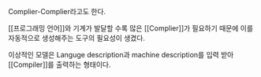
Complier-Complier라고도 한다.

[[프로그래밍 언어]]와 기계가 발달할 수록 많은 [[Complier]]가 필요하기 때문에 이를 자동적으로 생성해주는 도구의 필요성이 생겼다. 

이상적인 모델은 Languge description과 machine description를 입력 받아 [[Compiler]]를 출력하는  형태이다. 